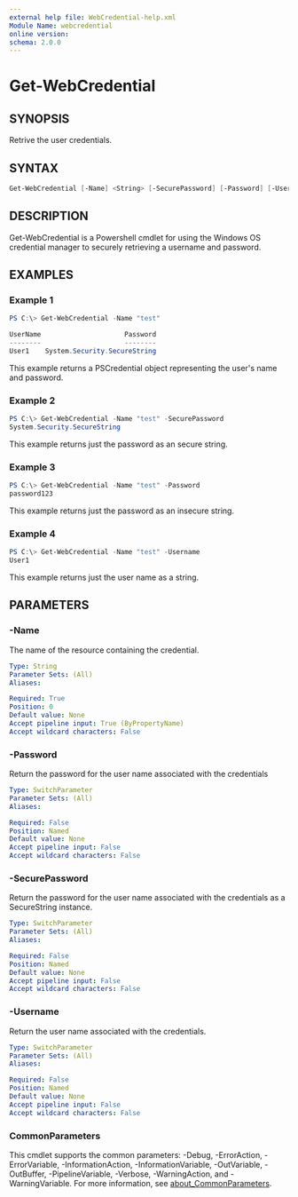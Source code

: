 ```yaml
---
external help file: WebCredential-help.xml
Module Name: webcredential
online version:
schema: 2.0.0
---
```


# Get-WebCredential

## SYNOPSIS

Retrive the user credentials.

## SYNTAX

```powershell
Get-WebCredential [-Name] <String> [-SecurePassword] [-Password] [-Username] [<CommonParameters>]
```

## DESCRIPTION

Get-WebCredential is a Powershell cmdlet for using the Windows OS
credential manager to securely retrieving a username and password.

## EXAMPLES

### Example 1

```powershell
PS C:\> Get-WebCredential -Name "test"

UserName                     Password
--------                     --------
User1    System.Security.SecureString
```

This example returns a PSCredential object representing the user's name and password.

### Example 2

```powershell
PS C:\> Get-WebCredential -Name "test" -SecurePassword
System.Security.SecureString
```

This example returns just the password as an secure string.

### Example 3

```powershell
PS C:\> Get-WebCredential -Name "test" -Password
password123
```

This example returns just the password as an insecure string.

### Example 4

```powershell
PS C:\> Get-WebCredential -Name "test" -Username
User1
```

This example returns just the user name as a string.

## PARAMETERS

### -Name

The name of the resource containing the credential.

```yaml
Type: String
Parameter Sets: (All)
Aliases:

Required: True
Position: 0
Default value: None
Accept pipeline input: True (ByPropertyName)
Accept wildcard characters: False
```

### -Password

Return the password for the user name associated with the credentials

```yaml
Type: SwitchParameter
Parameter Sets: (All)
Aliases:

Required: False
Position: Named
Default value: None
Accept pipeline input: False
Accept wildcard characters: False
```

### -SecurePassword

Return the password for the user name associated with the credentials
as a SecureString instance.

```yaml
Type: SwitchParameter
Parameter Sets: (All)
Aliases:

Required: False
Position: Named
Default value: None
Accept pipeline input: False
Accept wildcard characters: False
```

### -Username

Return the user name associated with the credentials.

```yaml
Type: SwitchParameter
Parameter Sets: (All)
Aliases:

Required: False
Position: Named
Default value: None
Accept pipeline input: False
Accept wildcard characters: False
```

### CommonParameters

This cmdlet supports the common parameters: -Debug, -ErrorAction, -ErrorVariable, -InformationAction, -InformationVariable, -OutVariable, -OutBuffer, -PipelineVariable, -Verbose, -WarningAction, and -WarningVariable. For more information, see [about_CommonParameters](http://go.microsoft.com/fwlink/?LinkID=113216).
